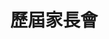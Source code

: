 ---
title: 歷屆家長會
lastmod: 1998-01-28
layout: graduation-photo
introduction: "
臺北市平等國小家長會。"
description: "
## 家長會於民國81年成立(民國76年迄今)"
block: 
    - title: 第1屆(民國77年畢業)
      image: "/images/uploads/graduation_k/07707_graduation_k01.jpg"
    - title: 第2屆(民國78年畢業)
      image: "/images/uploads/graduation_k/07807_graduation_k02.jpg"
    - title: 第3屆(民國79年畢業)
      image: "/images/uploads/graduation_k/07907_graduation_k03.jpg"
    - title: 第4屆(民國80年畢業)
      image: "/images/uploads/graduation_k/08007_graduation_k04.jpg"
    - title: 第5屆(民國81年畢業)
      image: "/images/uploads/graduation_k/08107_graduation_k05.jpg"
    - title: 第6屆(民國82年畢業)
      image: "/images/uploads/graduation_k/08207_graduation_k06.jpg"
    - title: 第7屆(民國83年畢業)
      image: "/images/uploads/graduation_k/08307_graduation_k07.jpg"
    - title: 第8屆(民國84年畢業)
      image: "/images/uploads/graduation_k/08406_graduation_k08.jpg"
    - title: 第9屆(民國85年畢業)
      image: "/images/uploads/graduation_k/08507_graduation_k09.jpg"
    - title: 第10屆(民國86年畢業)
      image: "/images/uploads/graduation_k/08606_graduation_k10.jpg"
    - title: 第11屆(民國87年畢業)
      image: "/images/uploads/graduation_k/08706_graduation_k11.jpg"
    - title: 第12屆(民國88年畢業)
      image: "/images/uploads/graduation_k/08806_graduation_k12.jpg"
    - title: 第13屆(民國89年畢業)
      image: "/images/uploads/graduation_k/08906_graduation_k13.jpg"
    - title: 第14屆(民國90年畢業)
      image: "/images/uploads/graduation_k/09006_graduation_k14.jpg"
    - title: 第15屆(民國91年畢業)
      image: "/images/uploads/graduation_k/09106_graduation_k15.jpg"
    - title: 第16屆(民國92年畢業)
      image: "/images/uploads/graduation_k/09206_graduation_k16.jpg"
    - title: 第17屆(民國93年畢業)
      image: "/images/uploads/graduation_k/09306_graduation_k17.jpg"
    - title: 第18屆(民國94年畢業)
      image: "/images/uploads/graduation_k/09406_graduation_k18.jpg"
    - title: 第19屆(民國95年畢業)
      image: "/images/uploads/graduation_k/09506_graduation_k19.jpg"
    - title: 第20屆(民國96年畢業)
      image: "/images/uploads/graduation_k/09606_graduation_k20.jpg"
    - title: 第21屆(民國97年畢業)
      image: "/images/uploads/graduation_k/09706_graduation_k21.jpg"
    - title: 第22屆(民國98年畢業)
      image: "/images/uploads/graduation_k/09806_graduation_k22.jpg"
    - title: 第23屆(民國99年畢業)
      image: "/images/uploads/graduation_k/09906_graduation_k23.jpg"
    - title: 第24屆(民國100年畢業)
      image: "/images/uploads/graduation_k/10006_graduation_k24.jpg"
    - title: 第25屆(民國101年畢業)
      image: "/images/uploads/graduation_k/10106_graduation_k25.jpg"
    - title: 第26屆(民國102年畢業)
      image: "/images/uploads/graduation_k/10206_graduation_k26.jpg"
    - title: 第27屆(民國103年畢業)
      image: "/images/uploads/graduation_k/10306_graduation_k27.jpg"
    - title: 第28屆(民國104年畢業)
      image: "/images/uploads/graduation_k/10406_graduation_k28.jpg"
    - title: 第29屆(民國105年畢業)
      image: "/images/uploads/graduation_k/10506_graduation_k29.jpg"
    - title: 第30屆(民國106年畢業)
      image: "/images/uploads/graduation_k/10606_graduation_k30.jpg"
    - title: 第31屆(民國107年畢業)
      image: "/images/uploads/graduation_k/10706_graduation_k31.jpg"
    - title: 第32屆(民國108年畢業)
      image: "/images/uploads/graduation_k/10806_graduation_k32.jpg"
    - title: 第33屆(民國109年畢業)
      image: "/images/uploads/graduation_k/10906_graduation_k33.jpg"
    - title: 第34屆(民國110年畢業)       
      image: "/images/uploads/graduation_k/11006_graduation_k34.jpg"
---
